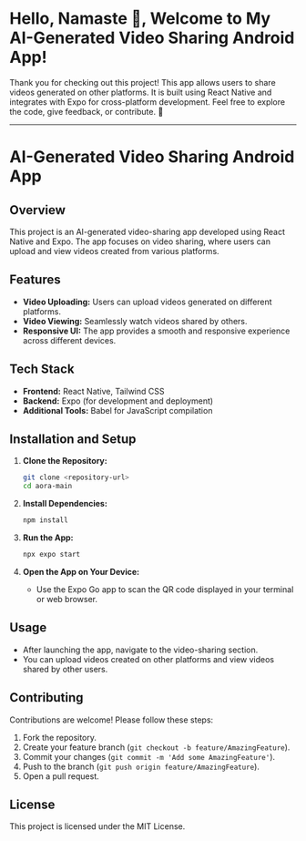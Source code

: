 # Hello, Namaste 🙏, Welcome to My AI-Generated Video Sharing Android App!

Thank you for checking out this project! This app allows users to share videos generated on other platforms. It is built using React Native and integrates with Expo for cross-platform development. Feel free to explore the code, give feedback, or contribute. 🚀

---

# AI-Generated Video Sharing Android App

## Overview

This project is an AI-generated video-sharing app developed using React Native and Expo. The app focuses on video sharing, where users can upload and view videos created from various platforms.

## Features

- **Video Uploading:** Users can upload videos generated on different platforms.
- **Video Viewing:** Seamlessly watch videos shared by others.
- **Responsive UI:** The app provides a smooth and responsive experience across different devices.

## Tech Stack

- **Frontend:** React Native, Tailwind CSS
- **Backend:** Expo (for development and deployment)
- **Additional Tools:** Babel for JavaScript compilation

## Installation and Setup

1. **Clone the Repository:**
    ```bash
    git clone <repository-url>
    cd aora-main
    ```

2. **Install Dependencies:**
    ```bash
    npm install
    ```

3. **Run the App:**
    ```bash
    npx expo start
    ```

4. **Open the App on Your Device:**
    - Use the Expo Go app to scan the QR code displayed in your terminal or web browser.

## Usage

- After launching the app, navigate to the video-sharing section.
- You can upload videos created on other platforms and view videos shared by other users.

## Contributing

Contributions are welcome! Please follow these steps:

1. Fork the repository.
2. Create your feature branch (`git checkout -b feature/AmazingFeature`).
3. Commit your changes (`git commit -m 'Add some AmazingFeature'`).
4. Push to the branch (`git push origin feature/AmazingFeature`).
5. Open a pull request.

## License

This project is licensed under the MIT License.
